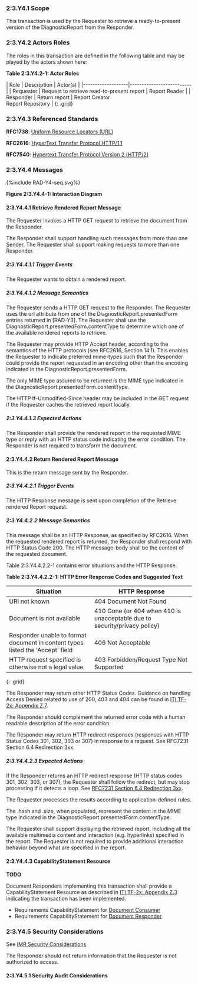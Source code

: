 ### 2:3.Y4.1 Scope

This transaction is used by the Requester to retrieve a ready-to-present version of the DiagnosticReport from the Responder.

### 2:3.Y4.2 Actors Roles

The roles in this transaction are defined in the following table and may be played by the actors shown here:

**Table 2:3.Y4.2-1: Actor Roles**

| Role      | Description                                   | Actor(s)          |
|-------------------|--------------------------|
| Requester | Request to retrieve read-to-present report         | Report Reader     |
| Responder | Return report  | Report Creator <br> Report Repository |
{: .grid}

### 2:3.Y4.3 Referenced Standards

**RFC1738**: [Uniform Resource Locators (URL)](http://www.ietf.org/rfc/rfc1738.txt)

**RFC2616**: [HyperText Transfer Protocol HTTP/1.1](http://www.ietf.org/rfc/rfc2616.txt)

**RFC7540**: [Hypertext Transfer Protocol Version 2 (HTTP/2)](https://tools.ietf.org/html/rfc7540)

### 2:3.Y4.4 Messages

<div>
{%include RAD-Y4-seq.svg%}
</div>

<div style="clear: left"/>

**Figure 2:3.Y4.4-1: Interaction Diagram**

#### 2:3.Y4.4.1 Retrieve Rendered Report Message

The Requester invokes a HTTP GET request to retrieve the document from the Responder.

The Responder shall support handling such messages from more than one Sender. The Requester shall support making requests to more than one Responder.

##### 2:3.Y4.4.1.1 Trigger Events

The Requester wants to obtain a rendered report.

##### 2:3.Y4.4.1.2 Message Semantics

The Requester sends a HTTP GET request to the Responder. The Requester uses the url attribute from one of the DiagnosticReport.presentedForm entries returned in [RAD-Y3]. The Requester shall use the DiagnosticReport.presentedForm.contentType to determine which one of the available rendered reports to retrieve.

The Requester may provide HTTP Accept header, according to the semantics of the HTTP protocols (see RFC2616, Section 14.1).  This enables the Requester to indicate preferred mime-types such that the Responder could provide the report requested in an encoding other than the encoding indicated in the DiagnosticReport.presentedForm.

The only MIME type assured to be returned is the MIME type indicated in the DiagnosticReport.presentedForm.contentType.

The HTTP If-Unmodified-Since header may be included in the GET request if the Requester caches the retrieved report locally.

##### 2:3.Y4.4.1.3 Expected Actions

The Responder shall provide the rendered report in the requested MIME type or reply with an HTTP status code indicating the error condition. The Responder is not required to transform the document.

#### 2:3.Y4.4.2 Return Rendered Report Message

This is the return message sent by the Responder. 

##### 2:3.Y4.4.2.1 Trigger Events

The HTTP Response message is sent upon completion of the Retrieve rendered Report request. 

##### 2:3.Y4.4.2.2 Message Semantics

This message shall be an HTTP Response, as specified by RFC2616. When the requested rendered report is returned, the Responder shall respond with HTTP Status Code 200. The HTTP message-body shall be the content of the requested document.

Table 2:3.Y4.4.2.2-1 contains error situations and the HTTP Response.

**Table 2:3.Y4.4.2.2-1: HTTP Error Response Codes and Suggested Text**

|Situation	| HTTP Response |
|-----------|---------------|
|URI not known	| 404 Document Not Found |
|Document is not available	| 410 Gone (or 404 when 410 is unacceptable due to security/privacy policy) |
|Responder unable to format document in content types listed the 'Accept' field	| 406 Not Acceptable |
|HTTP request specified is otherwise not a legal value	| 403 Forbidden/Request Type Not Supported |
{: .grid}

The Responder may return other HTTP Status Codes. Guidance on handling Access Denied related to use of 200, 403 and 404 can be found in [ITI TF-2x: Appendix Z.7](https://profiles.ihe.net/ITI/TF/Volume2/ch-Z.html#z.8-mobile-security-considerations).

The Responder should complement the returned error code with a human readable description of the error condition.

The Responder may return HTTP redirect responses (responses with HTTP Status Codes 301, 302, 303 or 307) in response to a request. See RFC7231 Section 6.4 Redirection 3xx. 

##### 2:3.Y4.4.2.3 Expected Actions

If the Responder returns an HTTP redirect response (HTTP status codes 301, 302, 303, or 307), the Requester shall follow the redirect, but may stop processing if it detects a loop. See [RFC7231 Section 6.4 Redirection 3xx](https://tools.ietf.org/html/rfc7231#section-6.4).

The Requester processes the results according to application-defined rules.

The .hash and .size, when populated, represent the content in the MIME type indicated in the DiagnosticReport.presentedForm.contentType.

The Requester shall support displaying the retrieved report, including all the available multimedia content and interaction (e.g. hyperlinks) specified in the report. The Requester is not required to provide additional interaction behavior beyond what are specified in the report.

#### 2:3.Y4.4.3 CapabilityStatement Resource

**TODO**

Document Responders implementing this transaction shall provide a CapabilityStatement Resource as described in [ITI TF-2x: Appendix Z.3](https://profiles.ihe.net/ITI/TF/Volume2/ch-Z.html#z.3-capabilitystatement-resource) indicating the transaction has been implemented. 
* Requirements CapabilityStatement for [Document Consumer](CapabilityStatement-IHE.MHD.DocumentConsumer.html)
* Requirements CapabilityStatement for [Document Responder](CapabilityStatement-IHE.MHD.DocumentResponder.html)

### 2:3.Y4.5 Security Considerations

See [IMR Security Considerations](volume-1.html#security-considerations)

The Responder should not return information that the Requester is not authorized to access. 

#### 2:3.Y4.5.1 Security Audit Considerations


